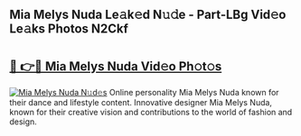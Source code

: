 ## Mia Melys Nuda Le𝚊k𝚎d N𝚞𝚍e - Part-LBg Vid𝚎o Le𝚊ks Photos N2Ckf

# <h2><a href="http://fbft7ym.evod.top/?m=Mia+Melys+Nuda">🔗 👉🔴 Mia Melys Nuda Vid𝚎o Ph𝚘t𝚘s</a></h2>

[![Mia Melys Nuda N𝚞d𝚎s](https://i.imgur.com/8V9OHl7.gif)](http://fbft7ym.evod.top/?m=Mia+Melys+Nuda)
Online personality Mia Melys Nuda known for their dance and lifestyle content. Innovative designer Mia Melys Nuda, known for their creative vision and contributions to the world of fashion and design. 
